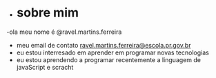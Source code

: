 - # sobre mim
-ola meu nome é @ravel.martins.ferreira
- meu email de contato ravel.martins.ferreira@escola.pr.gov.br
- eu estou interresado em aprender em programar novas tecnologias
- eu estou aprendendo a programar recentemente a linguagem de javaScript e scracht
